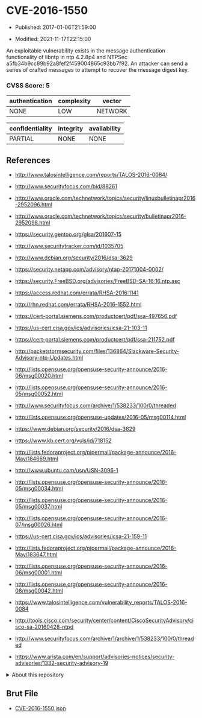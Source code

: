 # CVE-2016-1550

- Published: 2017-01-06T21:59:00

- Modified: 2021-11-17T22:15:00

An exploitable vulnerability exists in the message authentication functionality of libntp in ntp 4.2.8p4 and NTPSec a5fb34b9cc89b92a8fef2f459004865c93bb7f92. An attacker can send a series of crafted messages to attempt to recover the message digest key.

### CVSS Score: **5**

| authentication | complexity | vector |
| --- | --- | --- |
| NONE | LOW | NETWORK |

| confidentiality | integrity | availability |
| --- | --- | --- |
| PARTIAL | NONE | NONE |

## References

* http://www.talosintelligence.com/reports/TALOS-2016-0084/

* http://www.securityfocus.com/bid/88261

* http://www.oracle.com/technetwork/topics/security/linuxbulletinapr2016-2952096.html

* http://www.oracle.com/technetwork/topics/security/bulletinapr2016-2952098.html

* https://security.gentoo.org/glsa/201607-15

* http://www.securitytracker.com/id/1035705

* http://www.debian.org/security/2016/dsa-3629

* https://security.netapp.com/advisory/ntap-20171004-0002/

* https://security.FreeBSD.org/advisories/FreeBSD-SA-16:16.ntp.asc

* https://access.redhat.com/errata/RHSA-2016:1141

* http://rhn.redhat.com/errata/RHSA-2016-1552.html

* https://cert-portal.siemens.com/productcert/pdf/ssa-497656.pdf

* https://us-cert.cisa.gov/ics/advisories/icsa-21-103-11

* https://cert-portal.siemens.com/productcert/pdf/ssa-211752.pdf

* http://packetstormsecurity.com/files/136864/Slackware-Security-Advisory-ntp-Updates.html

* http://lists.opensuse.org/opensuse-security-announce/2016-06/msg00020.html

* http://lists.opensuse.org/opensuse-security-announce/2016-05/msg00052.html

* http://www.securityfocus.com/archive/1/538233/100/0/threaded

* http://lists.opensuse.org/opensuse-updates/2016-05/msg00114.html

* https://www.debian.org/security/2016/dsa-3629

* https://www.kb.cert.org/vuls/id/718152

* http://lists.fedoraproject.org/pipermail/package-announce/2016-May/184669.html

* http://www.ubuntu.com/usn/USN-3096-1

* http://lists.opensuse.org/opensuse-security-announce/2016-05/msg00034.html

* http://lists.opensuse.org/opensuse-security-announce/2016-05/msg00037.html

* http://lists.opensuse.org/opensuse-security-announce/2016-07/msg00026.html

* https://us-cert.cisa.gov/ics/advisories/icsa-21-159-11

* http://lists.fedoraproject.org/pipermail/package-announce/2016-May/183647.html

* http://lists.opensuse.org/opensuse-security-announce/2016-06/msg00001.html

* http://lists.opensuse.org/opensuse-security-announce/2016-08/msg00042.html

* https://www.talosintelligence.com/vulnerability_reports/TALOS-2016-0084

* http://tools.cisco.com/security/center/content/CiscoSecurityAdvisory/cisco-sa-20160428-ntpd

* http://www.securityfocus.com/archive/1/archive/1/538233/100/0/threaded

* https://www.arista.com/en/support/advisories-notices/security-advisories/1332-security-advisory-19

<details>
<summary>About this repository</summary> 

  This repository is part of the project [Live Hack CVE](https://github.com/Live-Hack-CVE). Main website can be found [www.live-hack.org](https://www.live-hack.org) 
  
  Made by [Sn0wAlice](https://github.com/Sn0wAlice) for the people that care about security and need to have a feed of the latest CVEs. Hope you enjoy it, don't forget to star the repo and follow me on [Twitter](https://twitter.com/Sn0wAlice) and [Github](https://github.com/Sn0wAlice). And that is my [personnal website](https://www.alice-snow.me/)

  - [Home Page](https://github.com/Live-Hack-CVE)
  - [Framework](https://github.com/Live-Hack-CVE/cve-framework)
  - [CVE database](https://github.com/Live-Hack-CVE/full_database)
  - [Changelog](https://github.com/Live-Hack-CVE/Changelog)
</details>

## Brut File

* [CVE-2016-1550.json](https://raw.githubusercontent.com/Live-Hack-CVE/full_database/main/cves/2016/CVE-2016-1550.json)

